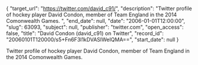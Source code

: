 {
  "target_url": "https://twitter.com/david_c91/", 
  "description": "Twitter profile of hockey player David Condon, member of Team England in the 2014 Comonwealth Games. ", 
  "end_date": null, 
  "date": "2006-01-01T12:00:00", 
  "slug": 63093, 
  "subject": null, 
  "publisher": "twitter.com", 
  "open_access": false, 
  "title": "David Condon (david_c91) on Twitter", 
  "record_id": "20060101T120000/s5+Fn6F3l1kDVASIWeIQMA==", 
  "start_date": null
}

Twitter profile of hockey player David Condon, member of Team England in the 2014 Comonwealth Games. 